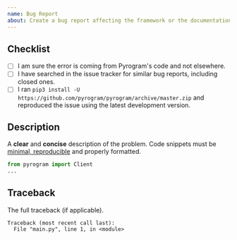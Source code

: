 ```yaml
---
name: Bug Report
about: Create a bug report affecting the framework or the documentation
---
```


<!-- WARNING: Ignoring or altering this template could lead to the issue being closed as invalid -->

## Checklist
- [ ] I am sure the error is coming from Pyrogram's code and not elsewhere.
- [ ] I have searched in the issue tracker for similar bug reports, including closed ones.
- [ ] I ran `pip3 install -U https://github.com/pyrogram/pyrogram/archive/master.zip` and reproduced the issue using the latest development version.

## Description
A **clear** and **concise** description of the problem. Code snippets must be
[minimal, reproducible](https://stackoverflow.com/help/minimal-reproducible-example) and properly formatted.

``` python
from pyrogram import Client
...
```

## Traceback
The full traceback (if applicable).

```
Traceback (most recent call last):
  File "main.py", line 1, in <module>
```